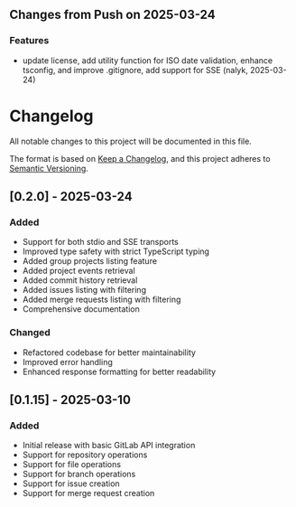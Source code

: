 ## Changes from Push on 2025-03-24

### Features
* update license, add utility function for ISO date validation, enhance tsconfig, and improve .gitignore, add support for SSE (nalyk, 2025-03-24)


# Changelog

All notable changes to this project will be documented in this file.

The format is based on [Keep a Changelog](https://keepachangelog.com/en/1.0.0/),
and this project adheres to [Semantic Versioning](https://semver.org/spec/v2.0.0.html).

## [0.2.0] - 2025-03-24

### Added
- Support for both stdio and SSE transports
- Improved type safety with strict TypeScript typing
- Added group projects listing feature
- Added project events retrieval
- Added commit history retrieval
- Added issues listing with filtering
- Added merge requests listing with filtering
- Comprehensive documentation

### Changed
- Refactored codebase for better maintainability
- Improved error handling
- Enhanced response formatting for better readability

## [0.1.15] - 2025-03-10

### Added
- Initial release with basic GitLab API integration
- Support for repository operations
- Support for file operations
- Support for branch operations
- Support for issue creation
- Support for merge request creation